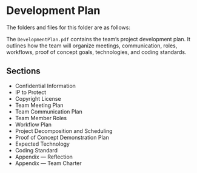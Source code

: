 # Development Plan

The folders and files for this folder are as follows:

The `DevelopmentPlan.pdf` contains the team’s project development plan. It outlines how the team will organize meetings, communication, roles, workflows, proof of concept goals, technologies, and coding standards.

## Sections

- Confidential Information
- IP to Protect
- Copyright License
- Team Meeting Plan
- Team Communication Plan
- Team Member Roles
- Workflow Plan
- Project Decomposition and Scheduling
- Proof of Concept Demonstration Plan
- Expected Technology
- Coding Standard
- Appendix — Reflection
- Appendix — Team Charter
